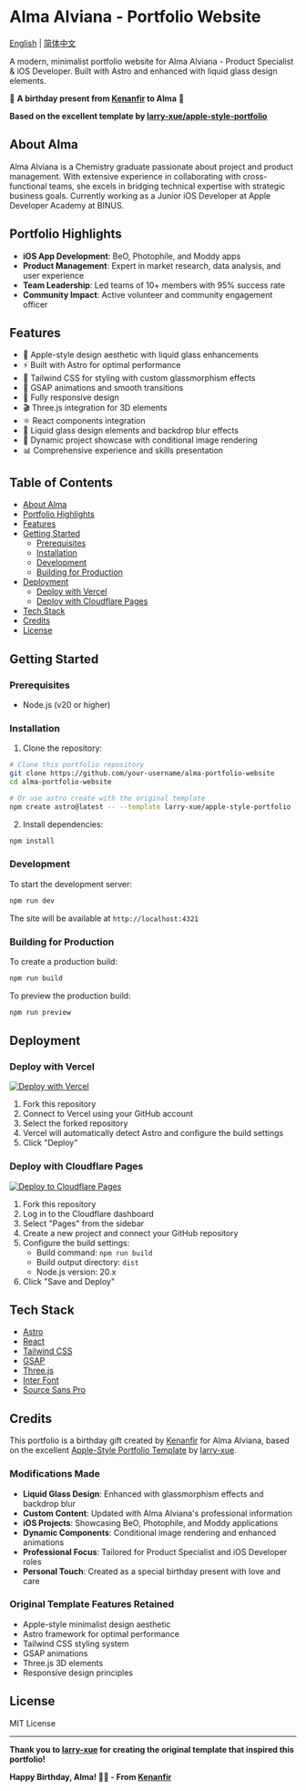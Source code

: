 # Alma Alviana - Portfolio Website

[English](README.md) | [简体中文](README.zh-CN.md)

A modern, minimalist portfolio website for Alma Alviana - Product Specialist & iOS Developer. Built with Astro and enhanced with liquid glass design elements.

🎂 **A birthday present from [Kenanfir](https://github.com/Kenanfir) to Alma** 🎂

**Based on the excellent template by [larry-xue/apple-style-portfolio](https://github.com/larry-xue/apple-style-portfolio)**

## About Alma

Alma Alviana is a Chemistry graduate passionate about project and product management. With extensive experience in collaborating with cross-functional teams, she excels in bridging technical expertise with strategic business goals. Currently working as a Junior iOS Developer at Apple Developer Academy at BINUS.

## Portfolio Highlights

- **iOS App Development**: BeO, Photophile, and Moddy apps
- **Product Management**: Expert in market research, data analysis, and user experience
- **Team Leadership**: Led teams of 10+ members with 95% success rate
- **Community Impact**: Active volunteer and community engagement officer

## Features

- 🍎 Apple-style design aesthetic with liquid glass enhancements
- ⚡️ Built with Astro for optimal performance
- 🎨 Tailwind CSS for styling with custom glassmorphism effects
- 🌟 GSAP animations and smooth transitions
- 📱 Fully responsive design
- 🎬 Three.js integration for 3D elements
- ⚛️ React components integration
- 💎 Liquid glass design elements and backdrop blur effects
- 🎯 Dynamic project showcase with conditional image rendering
- 📊 Comprehensive experience and skills presentation

## Table of Contents

- [About Alma](#about-alma)
- [Portfolio Highlights](#portfolio-highlights)
- [Features](#features)
- [Getting Started](#getting-started)
  - [Prerequisites](#prerequisites)
  - [Installation](#installation)
  - [Development](#development)
  - [Building for Production](#building-for-production)
- [Deployment](#deployment)
  - [Deploy with Vercel](#deploy-with-vercel)
  - [Deploy with Cloudflare Pages](#deploy-with-cloudflare-pages)
- [Tech Stack](#tech-stack)
- [Credits](#credits)
- [License](#license)

## Getting Started

### Prerequisites

- Node.js (v20 or higher)

### Installation

1. Clone the repository:

```bash
# Clone this portfolio repository
git clone https://github.com/your-username/alma-portfolio-website
cd alma-portfolio-website

# Or use astro create with the original template
npm create astro@latest -- --template larry-xue/apple-style-portfolio
```

2. Install dependencies:

```bash
npm install
```

### Development

To start the development server:

```bash
npm run dev
```

The site will be available at `http://localhost:4321`

### Building for Production

To create a production build:

```bash
npm run build
```

To preview the production build:

```bash
npm run preview
```

## Deployment

### Deploy with Vercel

[![Deploy with Vercel](https://vercel.com/button)](https://vercel.com/new/clone?repository-url=https://github.com/your-username/alma-portfolio-website)

1. Fork this repository
2. Connect to Vercel using your GitHub account
3. Select the forked repository
4. Vercel will automatically detect Astro and configure the build settings
5. Click "Deploy"

### Deploy with Cloudflare Pages

[![Deploy to Cloudflare Pages](https://img.shields.io/badge/Deploy%20to-Cloudflare%20Pages-orange.svg?logo=cloudflare)](https://dash.cloudflare.com/sign-up)

1. Fork this repository
2. Log in to the Cloudflare dashboard
3. Select "Pages" from the sidebar
4. Create a new project and connect your GitHub repository
5. Configure the build settings:
   - Build command: `npm run build`
   - Build output directory: `dist`
   - Node.js version: 20.x
6. Click "Save and Deploy"

## Tech Stack

- [Astro](https://astro.build)
- [React](https://reactjs.org)
- [Tailwind CSS](https://tailwindcss.com)
- [GSAP](https://greensock.com/gsap)
- [Three.js](https://threejs.org)
- [Inter Font](https://rsms.me/inter)
- [Source Sans Pro](https://fonts.google.com/specimen/Source+Sans+Pro)

## Credits

This portfolio is a birthday gift created by [Kenanfir](https://github.com/Kenanfir) for Alma Alviana, based on the excellent [Apple-Style Portfolio Template](https://github.com/larry-xue/apple-style-portfolio) by [larry-xue](https://github.com/larry-xue).

### Modifications Made

- **Liquid Glass Design**: Enhanced with glassmorphism effects and backdrop blur
- **Custom Content**: Updated with Alma Alviana's professional information
- **iOS Projects**: Showcasing BeO, Photophile, and Moddy applications
- **Dynamic Components**: Conditional image rendering and enhanced animations
- **Professional Focus**: Tailored for Product Specialist and iOS Developer roles
- **Personal Touch**: Created as a special birthday present with love and care

### Original Template Features Retained

- Apple-style minimalist design aesthetic
- Astro framework for optimal performance
- Tailwind CSS styling system
- GSAP animations
- Three.js 3D elements
- Responsive design principles

## License

MIT License

---

**Thank you to [larry-xue](https://github.com/larry-xue) for creating the original template that inspired this portfolio!**

**Happy Birthday, Alma! 🎂✨ - From [Kenanfir](https://github.com/Kenanfir)**
